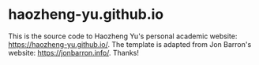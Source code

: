 # haozheng-yu.github.io
This is the source code to Haozheng Yu's personal academic website: https://haozheng-yu.github.io/. The template is adapted from Jon Barron's website: https://jonbarron.info/. Thanks!

